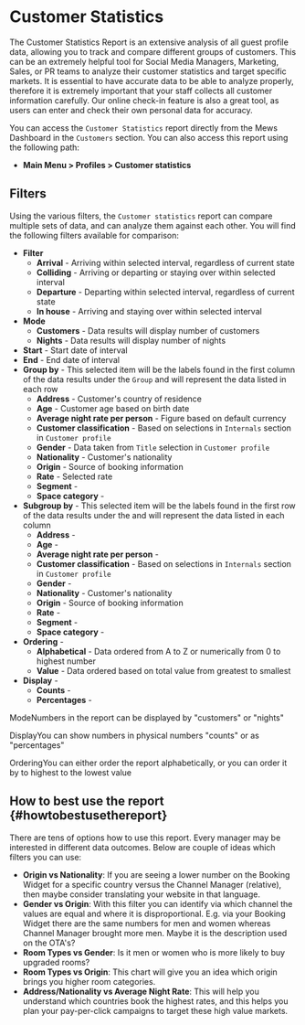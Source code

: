 # Customer Statistics

The Customer Statistics Report is an extensive analysis of all guest profile data, allowing you to track and compare different groups of customers. This can be an extremely helpful tool for Social Media Managers, Marketing, Sales, or PR teams to analyze their customer statistics and target specific markets. It is essential to have accurate data to be able to analyze properly, therefore it is extremely important that your staff collects all customer information carefully. Our online check-in feature is also a great tool, as users can enter and check their own personal data for accuracy.

You can access the `Customer Statistics` report directly from the Mews Dashboard in the `Customers` section. You can also access this report using the following path:

* **Main Menu &gt; Profiles &gt; Customer statistics**

## Filters

Using the various filters, the `Customer statistics` report can compare multiple sets of data, and can analyze them against each other. You will find the following filters available for comparison:

* **Filter**
  * **Arrival** - Arriving within selected interval, regardless of current state
  * **Colliding** - Arriving or departing or staying over within selected interval
  * **Departure** - Departing within selected interval, regardless of current state
  * **In house** - Arriving and staying over within selected interval
* **Mode**
  * **Customers** - Data results will display number of customers
  * **Nights** - Data results will display number of nights
* **Start** - Start date of interval
* **End** - End date of interval
* **Group by** - This selected item will be the labels found in the first column of the data results under the `Group` and will represent the data listed in each row
  * **Address** - Customer's country of residence
  * **Age** - Customer age based on birth date
  * **Average night rate per person** - Figure based on default currency
  * **Customer classification** - Based on selections in `Internals` section in `Customer profile`
  * **Gender** - Data taken from `Title` selection in `Customer profile`
  * **Nationality** - Customer's nationality
  * **Origin** - Source of booking information
  * **Rate** - Selected rate
  * **Segment** - 
  * **Space category** - 
* **Subgroup by** - This selected item will be the labels found in the first row of the data results under the and will represent the data listed in each column
  * **Address** - 
  * **Age** - 
  * **Average night rate per person** - 
  * **Customer classification** - Based on selections in `Internals` section in `Customer profile`
  * **Gender** - 
  * **Nationality** - Customer's nationality
  * **Origin** - Source of booking information
  * **Rate** - 
  * **Segment** - 
  * **Space category** - 
* **Ordering** - 
  * **Alphabetical** - Data ordered from A to Z or numerically from 0 to highest number
  * **Value** - Data ordered based on total value from greatest to smallest
* **Display** - 
  * **Counts** - 
  * **Percentages** - 

ModeNumbers in the report can be displayed by "customers" or "nights"

DisplayYou can show numbers in physical numbers "counts" or as "percentages"

OrderingYou can either order the report alphabetically, or you can order it by to highest to the lowest value

## How to best use the report {#howtobestusethereport}

There are tens of options how to use this report. Every manager may be interested in different data outcomes. Below are couple of ideas which filters you can use:

* **Origin vs Nationality**: If you are seeing a lower number on the Booking Widget for a specific country versus the Channel Manager \(relative\), then maybe consider translating your website in that language.
* **Gender vs Origin**: With this filter you can identify via which channel the values are equal and where it is disproportional. E.g. via your Booking Widget there are the same numbers for men and women whereas Channel Manager brought more men. Maybe it is the description used on the OTA's?
* **Room Types vs Gender**: Is it men or women who is more likely to buy upgraded rooms?
* **Room Types vs Origin**: This chart will give you an idea which origin brings you higher room categories.
* **Address/Nationality vs Average Night Rate**: This will help you understand which countries book the highest rates, and this helps you plan your pay-per-click campaigns to target these high value markets.

